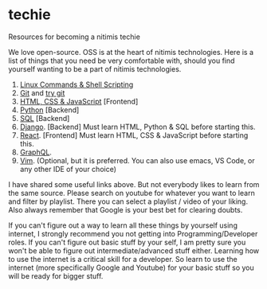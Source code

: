 # techie

Resources for becoming a nitimis techie

We love open-source. OSS is at the heart of nitimis technologies. Here is a list of things that you need be very comfortable with, should you find yourself wanting to be a part of nitimis technologies.

1. [Linux Commands & Shell Scripting](https://www.youtube.com/watch?v=YHFzr-akOas&list=PLS1QulWo1RIb9WVQGJ_vh-RQusbZgO_As)
1. [Git](https://www.youtube.com/watch?v=xuB1Id2Wxak) and [try git](https://try.github.io/)
1. [HTML, CSS & JavaScript](https://www.w3schools.com/html/default.asp) [Frontend]
1. [Python](https://learnpythonthehardway.org/python3/) [Backend]
1. [SQL](https://www.w3schools.com/sql/) [Backend]
1. [Django](https://www.djangoproject.com/). [Backend] Must learn HTML, Python & SQL before starting this.
1. [React](https://reactjs.org). [Frontend] Must learn HTML, CSS & JavaScript before starting this.
1. [GraphQL](https://graphql.org/).
1. [Vim](http://www.vimgenius.com/). (Optional, but it is preferred. You can also use emacs, VS Code, or any other IDE of your choice)

I have shared some useful links above. But not everybody likes to learn from the same source. Please search on youtube for whatever you want to learn and filter by playlist. There you can select a playlist / video of your liking. Also always remember that Google is your best bet for clearing doubts. 

If you can't figure out a way to learn all these things by yourself using internet, I strongly recommend you not getting into Programming/Developer roles. If you can't figure out basic stuff by your self, I am pretty sure you won't be able to figure out intermediate/advanced stuff either. Learning how to use the internet is a critical skill for a developer. So learn to use the internet (more specifically Google and Youtube) for your basic stuff so you will be ready for bigger stuff.
